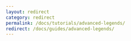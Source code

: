 ```yaml
---
layout: redirect
category: redirect
permalink: /docs/tutorials/advanced-legends/
redirect: /docs/guides/advanced-legends/
---
```

